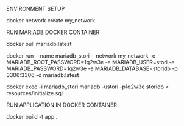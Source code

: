 ENVIRONMENT SETUP


docker network create my_network

RUN MARIADB DOCKER CONTAINER

docker pull mariadb:latest

docker run --name mariadb_stori --network my_network -e MARIADB_ROOT_PASSWORD=1q2w3e -e MARIADB_USER=stori -e MARIADB_PASSWORD=1q2w3e -e MARIADB_DATABASE=storidb -p 3306:3306 -d mariadb:latest

docker exec -i mariadb_stori mariadb -ustori -p1q2w3e storidb < resources/initialize.sql



RUN APPLICATION IN DOCKER CONTAINER

docker build -t app .

